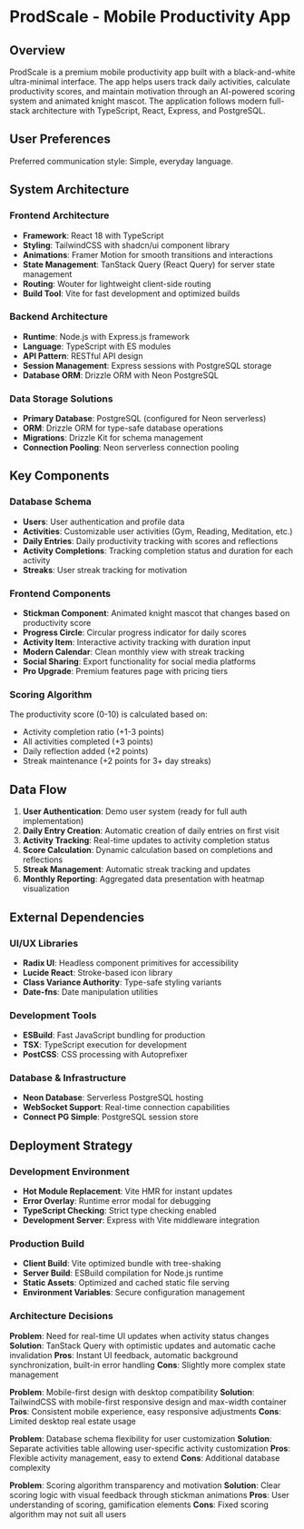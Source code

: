 # ProdScale - Mobile Productivity App

## Overview

ProdScale is a premium mobile productivity app built with a black-and-white ultra-minimal interface. The app helps users track daily activities, calculate productivity scores, and maintain motivation through an AI-powered scoring system and animated knight mascot. The application follows modern full-stack architecture with TypeScript, React, Express, and PostgreSQL.

## User Preferences

Preferred communication style: Simple, everyday language.

## System Architecture

### Frontend Architecture
- **Framework**: React 18 with TypeScript
- **Styling**: TailwindCSS with shadcn/ui component library
- **Animations**: Framer Motion for smooth transitions and interactions
- **State Management**: TanStack Query (React Query) for server state management
- **Routing**: Wouter for lightweight client-side routing
- **Build Tool**: Vite for fast development and optimized builds

### Backend Architecture
- **Runtime**: Node.js with Express.js framework
- **Language**: TypeScript with ES modules
- **API Pattern**: RESTful API design
- **Session Management**: Express sessions with PostgreSQL storage
- **Database ORM**: Drizzle ORM with Neon PostgreSQL

### Data Storage Solutions
- **Primary Database**: PostgreSQL (configured for Neon serverless)
- **ORM**: Drizzle ORM for type-safe database operations
- **Migrations**: Drizzle Kit for schema management
- **Connection Pooling**: Neon serverless connection pooling

## Key Components

### Database Schema
- **Users**: User authentication and profile data
- **Activities**: Customizable user activities (Gym, Reading, Meditation, etc.)
- **Daily Entries**: Daily productivity tracking with scores and reflections
- **Activity Completions**: Tracking completion status and duration for each activity
- **Streaks**: User streak tracking for motivation

### Frontend Components
- **Stickman Component**: Animated knight mascot that changes based on productivity score
- **Progress Circle**: Circular progress indicator for daily scores
- **Activity Item**: Interactive activity tracking with duration input
- **Modern Calendar**: Clean monthly view with streak tracking
- **Social Sharing**: Export functionality for social media platforms
- **Pro Upgrade**: Premium features page with pricing tiers

### Scoring Algorithm
The productivity score (0-10) is calculated based on:
- Activity completion ratio (+1-3 points)
- All activities completed (+3 points)
- Daily reflection added (+2 points)
- Streak maintenance (+2 points for 3+ day streaks)

## Data Flow

1. **User Authentication**: Demo user system (ready for full auth implementation)
2. **Daily Entry Creation**: Automatic creation of daily entries on first visit
3. **Activity Tracking**: Real-time updates to activity completion status
4. **Score Calculation**: Dynamic calculation based on completions and reflections
5. **Streak Management**: Automatic streak tracking and updates
6. **Monthly Reporting**: Aggregated data presentation with heatmap visualization

## External Dependencies

### UI/UX Libraries
- **Radix UI**: Headless component primitives for accessibility
- **Lucide React**: Stroke-based icon library
- **Class Variance Authority**: Type-safe styling variants
- **Date-fns**: Date manipulation utilities

### Development Tools
- **ESBuild**: Fast JavaScript bundling for production
- **TSX**: TypeScript execution for development
- **PostCSS**: CSS processing with Autoprefixer

### Database & Infrastructure
- **Neon Database**: Serverless PostgreSQL hosting
- **WebSocket Support**: Real-time connection capabilities
- **Connect PG Simple**: PostgreSQL session store

## Deployment Strategy

### Development Environment
- **Hot Module Replacement**: Vite HMR for instant updates
- **Error Overlay**: Runtime error modal for debugging
- **TypeScript Checking**: Strict type checking enabled
- **Development Server**: Express with Vite middleware integration

### Production Build
- **Client Build**: Vite optimized bundle with tree-shaking
- **Server Build**: ESBuild compilation for Node.js runtime
- **Static Assets**: Optimized and cached static file serving
- **Environment Variables**: Secure configuration management

### Architecture Decisions

**Problem**: Need for real-time UI updates when activity status changes
**Solution**: TanStack Query with optimistic updates and automatic cache invalidation
**Pros**: Instant UI feedback, automatic background synchronization, built-in error handling
**Cons**: Slightly more complex state management

**Problem**: Mobile-first design with desktop compatibility
**Solution**: TailwindCSS with mobile-first responsive design and max-width container
**Pros**: Consistent mobile experience, easy responsive adjustments
**Cons**: Limited desktop real estate usage

**Problem**: Database schema flexibility for user customization
**Solution**: Separate activities table allowing user-specific activity customization
**Pros**: Flexible activity management, easy to extend
**Cons**: Additional database complexity

**Problem**: Scoring algorithm transparency and motivation
**Solution**: Clear scoring logic with visual feedback through stickman animations
**Pros**: User understanding of scoring, gamification elements
**Cons**: Fixed scoring algorithm may not suit all users